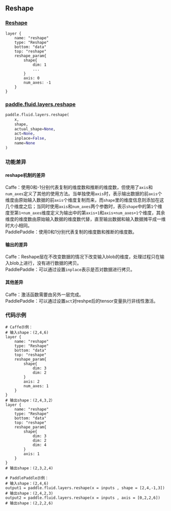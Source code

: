 ## Reshape


### [Reshape](http://caffe.berkeleyvision.org/tutorial/layers/reshape.html)
```
layer {
	name: "reshape"
	type: "Reshape"
	bottom: "data"
	top: "reshape"
	reshape_param{
		shape{
			dim: 1
			...
		}
		axis: 0
		num_axes: -1
	}
}
```


### [paddle.fluid.layers.reshape](http://paddlepaddle.org/documentation/docs/zh/1.3/api_cn/layers_cn.html#permalink-130-reshape)
```python
paddle.fluid.layers.reshape(
	x, 
	shape, 
	actual_shape=None, 
	act=None, 
	inplace=False, 
	name=None
)
```  

### 功能差异
#### reshape机制的差异
Caffe：使用0和-1分别代表复制的维度数和推断的维度数，但使用了`axis`和`num_axes`定义了其他的使用方法。当单独使用`axis`时，表示输出数据的前`axis`个维度由原始输入数据的前`axis`个维度复制而来，而`shape`里的维度信息则添加在这几个维度之后；当同时使用`axis`和`num_axes`两个参数时，表示`shape`中的第`1`个维度至第`1+num_axes`维度定义为输出中的第`axis+1`和`axis+num_axes+1`个维度，其余维度的维度数由原始输入数据的维度数代替，直至输出数据和输入数据摊平成一维时大小相同。   
PaddlePaddle：使用0和1分别代表复制的维度数和推断的维度数。


#### 输出的差异
Caffe：Reshape层在不改变数据的情况下改变输入blob的维度，处理过程只在输入blob上进行，没有进行数据的拷贝。            
PaddlePaddle：可以通过设置`inplace`表示是否对数据进行拷贝。
#### 其他差异
Caffe：激活函数需要由另外一层完成。            
PaddlePaddle：可以通过设置`act`对reshpe后的tensor变量执行非线性激活。



### 代码示例
```  
# Caffe示例：  
# 输入shape：(2,4,6)
layer {
	name: "reshape"
	type: "Reshape"
	bottom: "data"
	top: "reshape"
	reshape_param{
		shape{
			dim: 3
			dim: 2
		}
		axis: 2
		num_axes: 1
	}
}
# 输出shape：(2,4,3,2）
layer {
	name: "reshape"
	type: "Reshape"
	bottom: "data"
	top: "reshape"
	reshape_param{
		shape{
			dim: 3
			dim: 2
			dim: 4
		}
		axis: 1
	}
}
# 输出shape：(2,3,2,4)

```  
``` 
# PaddlePaddle示例：  
# 输入shape：(2,4,6)
output1 = paddle.fluid.layers.reshape(x = inputs , shape = [2,4,-1,3])
# 输出shape：(2,4,2,3)
output2 = paddle.fluid.layers.reshape(x = inputs , axis = [0,2,2,6])
# 输出shape：(2,2,2,6)
```  

